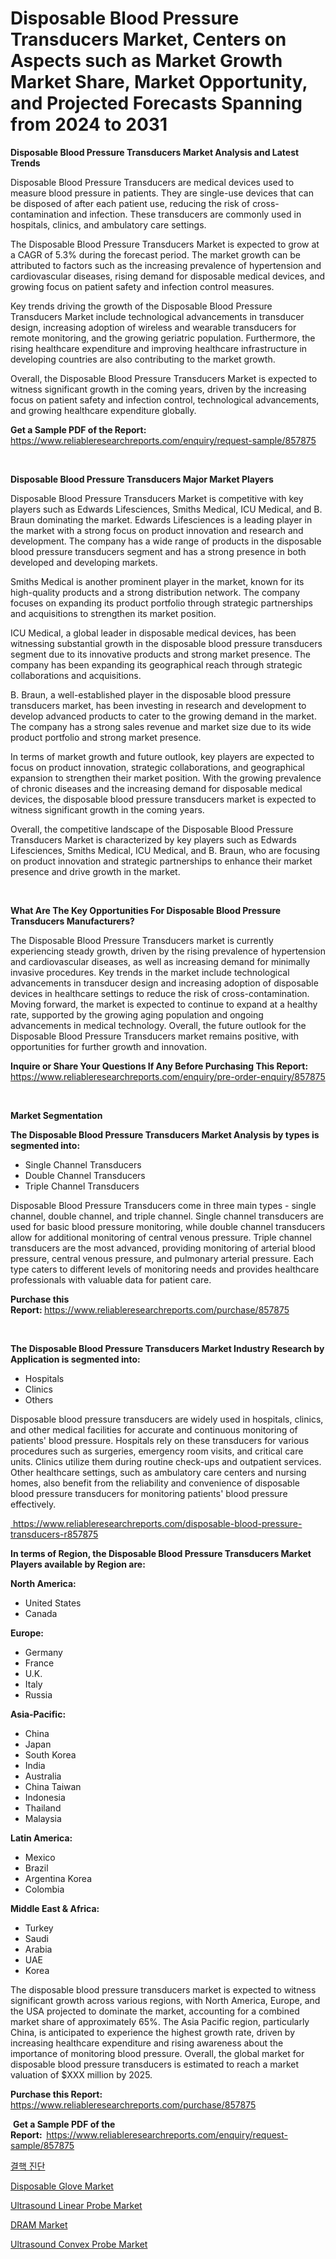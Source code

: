 <p><h1>Disposable Blood Pressure Transducers Market, Centers on Aspects such as Market Growth Market Share, Market Opportunity, and Projected Forecasts Spanning from 2024 to 2031</h1></p><p><strong>Disposable Blood Pressure Transducers Market Analysis and Latest Trends</strong></p>
<p><p>Disposable Blood Pressure Transducers are medical devices used to measure blood pressure in patients. They are single-use devices that can be disposed of after each patient use, reducing the risk of cross-contamination and infection. These transducers are commonly used in hospitals, clinics, and ambulatory care settings.</p><p>The Disposable Blood Pressure Transducers Market is expected to grow at a CAGR of 5.3% during the forecast period. The market growth can be attributed to factors such as the increasing prevalence of hypertension and cardiovascular diseases, rising demand for disposable medical devices, and growing focus on patient safety and infection control measures.</p><p>Key trends driving the growth of the Disposable Blood Pressure Transducers Market include technological advancements in transducer design, increasing adoption of wireless and wearable transducers for remote monitoring, and the growing geriatric population. Furthermore, the rising healthcare expenditure and improving healthcare infrastructure in developing countries are also contributing to the market growth.</p><p>Overall, the Disposable Blood Pressure Transducers Market is expected to witness significant growth in the coming years, driven by the increasing focus on patient safety and infection control, technological advancements, and growing healthcare expenditure globally.</p></p>
<p><strong>Get a Sample PDF of the Report:&nbsp;</strong> <a href="https://www.reliableresearchreports.com/enquiry/request-sample/857875">https://www.reliableresearchreports.com/enquiry/request-sample/857875</a></p>
<p>&nbsp;</p>
<p><strong>Disposable Blood Pressure Transducers Major Market Players</strong></p>
<p><p>Disposable Blood Pressure Transducers Market is competitive with key players such as Edwards Lifesciences, Smiths Medical, ICU Medical, and B. Braun dominating the market. Edwards Lifesciences is a leading player in the market with a strong focus on product innovation and research and development. The company has a wide range of products in the disposable blood pressure transducers segment and has a strong presence in both developed and developing markets.</p><p>Smiths Medical is another prominent player in the market, known for its high-quality products and a strong distribution network. The company focuses on expanding its product portfolio through strategic partnerships and acquisitions to strengthen its market position.</p><p>ICU Medical, a global leader in disposable medical devices, has been witnessing substantial growth in the disposable blood pressure transducers segment due to its innovative products and strong market presence. The company has been expanding its geographical reach through strategic collaborations and acquisitions.</p><p>B. Braun, a well-established player in the disposable blood pressure transducers market, has been investing in research and development to develop advanced products to cater to the growing demand in the market. The company has a strong sales revenue and market size due to its wide product portfolio and strong market presence.</p><p>In terms of market growth and future outlook, key players are expected to focus on product innovation, strategic collaborations, and geographical expansion to strengthen their market position. With the growing prevalence of chronic diseases and the increasing demand for disposable medical devices, the disposable blood pressure transducers market is expected to witness significant growth in the coming years.</p><p>Overall, the competitive landscape of the Disposable Blood Pressure Transducers Market is characterized by key players such as Edwards Lifesciences, Smiths Medical, ICU Medical, and B. Braun, who are focusing on product innovation and strategic partnerships to enhance their market presence and drive growth in the market.</p></p>
<p>&nbsp;</p>
<p><strong>What Are The Key Opportunities For Disposable Blood Pressure Transducers Manufacturers?</strong></p>
<p><p>The Disposable Blood Pressure Transducers market is currently experiencing steady growth, driven by the rising prevalence of hypertension and cardiovascular diseases, as well as increasing demand for minimally invasive procedures. Key trends in the market include technological advancements in transducer design and increasing adoption of disposable devices in healthcare settings to reduce the risk of cross-contamination. Moving forward, the market is expected to continue to expand at a healthy rate, supported by the growing aging population and ongoing advancements in medical technology. Overall, the future outlook for the Disposable Blood Pressure Transducers market remains positive, with opportunities for further growth and innovation.</p></p>
<p><strong>Inquire or Share Your Questions If Any Before Purchasing This Report:</strong> <a href="https://www.reliableresearchreports.com/enquiry/pre-order-enquiry/857875">https://www.reliableresearchreports.com/enquiry/pre-order-enquiry/857875</a></p>
<p>&nbsp;</p>
<p><strong>Market Segmentation</strong></p>
<p><strong>The Disposable Blood Pressure Transducers Market Analysis by types is segmented into:</strong></p>
<p><ul><li>Single Channel Transducers</li><li>Double Channel Transducers</li><li>Triple Channel Transducers</li></ul></p>
<p><p>Disposable Blood Pressure Transducers come in three main types - single channel, double channel, and triple channel. Single channel transducers are used for basic blood pressure monitoring, while double channel transducers allow for additional monitoring of central venous pressure. Triple channel transducers are the most advanced, providing monitoring of arterial blood pressure, central venous pressure, and pulmonary arterial pressure. Each type caters to different levels of monitoring needs and provides healthcare professionals with valuable data for patient care.</p></p>
<p><strong>Purchase this Report:&nbsp;</strong><a href="https://www.reliableresearchreports.com/purchase/857875">https://www.reliableresearchreports.com/purchase/857875</a></p>
<p>&nbsp;</p>
<p><strong>The Disposable Blood Pressure Transducers Market Industry Research by Application is segmented into:</strong></p>
<p><ul><li>Hospitals</li><li>Clinics</li><li>Others</li></ul></p>
<p><p>Disposable blood pressure transducers are widely used in hospitals, clinics, and other medical facilities for accurate and continuous monitoring of patients' blood pressure. Hospitals rely on these transducers for various procedures such as surgeries, emergency room visits, and critical care units. Clinics utilize them during routine check-ups and outpatient services. Other healthcare settings, such as ambulatory care centers and nursing homes, also benefit from the reliability and convenience of disposable blood pressure transducers for monitoring patients' blood pressure effectively.</p></p>
<p><a href="https://www.reliableresearchreports.com/disposable-blood-pressure-transducers-r857875">&nbsp;https://www.reliableresearchreports.com/disposable-blood-pressure-transducers-r857875</a></p>
<p><strong>In terms of Region, the Disposable Blood Pressure Transducers Market Players available by Region are:</strong></p>
<p>
    <p> <strong> North America: </strong>
        <ul>
            <li>United States</li>
            <li>Canada</li>
        </ul>
        </p> 
    <p> <strong> Europe: </strong>
        <ul>
            <li>Germany</li>
            <li>France</li>
            <li>U.K.</li>
            <li>Italy</li>
            <li>Russia</li>
        </ul>
        </p> 
    <p> <strong> Asia-Pacific: </strong>
        <ul>
            <li>China</li>
            <li>Japan</li>
            <li>South Korea</li>
            <li>India</li>
            <li>Australia</li>
            <li>China Taiwan</li>
            <li>Indonesia</li>
            <li>Thailand</li>
            <li>Malaysia</li>
        </ul>
        </p> 
    <p> <strong> Latin America: </strong>
        <ul>
            <li>Mexico</li>
            <li>Brazil</li>
            <li>Argentina Korea</li>
            <li>Colombia</li>
        </ul>
        </p> 
    <p> <strong> Middle East & Africa: </strong>
        <ul>
            <li>Turkey</li>
            <li>Saudi</li>
            <li>Arabia</li>
            <li>UAE</li>
            <li>Korea</li>
        </ul>
    </p>
    </p>
<p><p>The disposable blood pressure transducers market is expected to witness significant growth across various regions, with North America, Europe, and the USA projected to dominate the market, accounting for a combined market share of approximately 65%. The Asia Pacific region, particularly China, is anticipated to experience the highest growth rate, driven by increasing healthcare expenditure and rising awareness about the importance of monitoring blood pressure. Overall, the global market for disposable blood pressure transducers is estimated to reach a market valuation of $XXX million by 2025.</p></p>
<p><strong>Purchase this Report: </strong><a href="https://www.reliableresearchreports.com/purchase/857875">https://www.reliableresearchreports.com/purchase/857875</a></p>
<p>&nbsp;<strong>Get a Sample PDF of the Report:&nbsp;&nbsp;</strong><a href="https://www.reliableresearchreports.com/enquiry/request-sample/857875">https://www.reliableresearchreports.com/enquiry/request-sample/857875</a></p>
<p><strong></strong></p>
<p><p><a href="https://github.com/konokaryan/Market-Research-Report-List-2/blob/main/704555274876.md">결핵 진단</a></p><p><a href="https://medium.com/@chadlabadie2023/global-disposable-glove-market-sector-types-applications-market-player-strategies-regional-9a51ac2d4e0b">Disposable Glove Market</a></p><p><a href="https://github.com/ayamgoreng5458/Market-Research-Report-List-1/blob/main/ultrasound-linear-probe-market.md">Ultrasound Linear Probe Market</a></p><p><a href="https://medium.com/@josefahauck2023/dram-market-forecasts-market-trends-and-impact-analysis-2024-2031-1c8142ab80e6">DRAM Market</a></p><p><a href="https://github.com/nigngrjl95/Market-Research-Report-List-1/blob/main/ultrasound-convex-probe-market.md">Ultrasound Convex Probe Market</a></p></p>